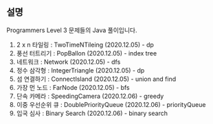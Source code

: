<!-- @format -->

## 설명

Programmers Level 3 문제들의 Java 풀이입니다.

1. 2 x n 타일링 : TwoTimeNTileing (2020.12.05) - dp
2. 풍선 터트리기 : PopBallon (2020.12.05) - index tree
3. 네트워크 : Network (2020.12.05) - dfs
4. 정수 삼각형 : IntegerTriangle (2020.12.05) - dp
5. 섬 연결하기 : ConnectIsland (2020.12.05) - union and find
6. 가장 먼 노드 : FarNode (2020.12.05) - bfs
7. 단속 카메라 : SpeedingCamera (2020.12.06) - greedy
8. 이중 우선순위 큐 : DoublePriorityQueue (2020.12.06) - priorityQueue
9. 입국 심사 : Binary Search (2020.12.06) - binary search
